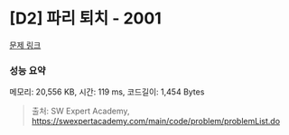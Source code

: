 # [D2] 파리 퇴치 - 2001 

[문제 링크](https://swexpertacademy.com/main/code/problem/problemDetail.do?contestProbId=AV5PzOCKAigDFAUq) 

### 성능 요약

메모리: 20,556 KB, 시간: 119 ms, 코드길이: 1,454 Bytes



> 출처: SW Expert Academy, https://swexpertacademy.com/main/code/problem/problemList.do